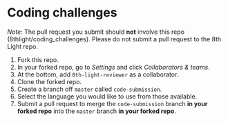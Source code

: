 Coding challenges
================

*Note*: The pull request you submit should **not** involve this repo (8thlight/coding_challenges). Please do not submit a pull request to the 8th Light repo.

1. Fork this repo.
2. In your forked repo, go to *Settings* and click *Collaborators & teams*.
3. At the bottom, add `8th-light-reviewer` as a collaborator.
4. Clone the forked repo.
5. Create a branch off `master` called `code-submission`.
6. Select the language you would like to use from those available.
7. Submit a pull request to merge the `code-submission` branch **in your forked repo** into the `master` branch **in your forked repo**.

